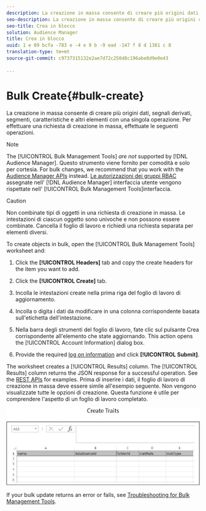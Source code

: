 ```yaml
---
description: La creazione in massa consente di creare più origini dati, segnali derivati, segmenti, caratteristiche e altri elementi con una singola operazione. Per effettuare una richiesta di creazione in massa, effettuate le seguenti operazioni.
seo-description: La creazione in massa consente di creare più origini dati, segnali derivati, segmenti, caratteristiche e altri elementi con una singola operazione. Per effettuare una richiesta di creazione in massa, effettuate le seguenti operazioni.
seo-title: Crea in blocco
solution: Audience Manager
title: Crea in blocco
uuid: 1 e 09 bcfa -783 e -4 e 9 b -9 ead -147 f 8 d 1381 c 8
translation-type: tm+mt
source-git-commit: c9737315132e2ae7d72c250d8c196abe8d9e0e43

---
```



# Bulk Create{#bulk-create}

La creazione in massa consente di creare più origini dati, segnali derivati, segmenti, caratteristiche e altri elementi con una singola operazione. Per effettuare una richiesta di creazione in massa, effettuate le seguenti operazioni.

<!-- 

t_bulk_create.xml

 -->

>[!NOTE]
>
>The [!UICONTROL Bulk Management Tools] *are not* supported by [!DNL Audience Manager]. Questo strumento viene fornito per comodità e solo per cortesia. For bulk changes, we recommend that you work with the [Audience Manager APIs](../../api/rest-api-main/aam-api-getting-started.md) instead. [Le autorizzazioni dei gruppi RBAC](../../features/administration/administration-overview.md) assegnate nell' [!DNL Audience Manager] interfaccia utente vengono rispettate nell' [!UICONTROL Bulk Management Tools]interfaccia.

>[!CAUTION]
>
>Non combinate tipi di oggetti in una richiesta di creazione in massa. Le intestazioni di ciascun oggetto sono univoche e non possono essere combinate. Cancella il foglio di lavoro e richiedi una richiesta separata per elementi diversi.

To create objects in bulk, open the [!UICONTROL Bulk Management Tools] worksheet and:

1. Click the **[!UICONTROL Headers]** tab and copy the create headers for the item you want to add.
1. Click the **[!UICONTROL Create]** tab.
1. Incolla le intestazioni create nella prima riga del foglio di lavoro di aggiornamento.
1. Incolla o digita i dati da modificare in una colonna corrispondente basata sull'etichetta dell'intestazione.
1. Nella barra degli strumenti del foglio di lavoro, fate clic sul pulsante Crea corrispondente all'elemento che state aggiornando.
This action opens the [!UICONTROL Account Information] dialog box.

1. Provide the required [log on information](../../reference/bulk-management-tools/bulk-management-intro.md#auth-reqs) and click **[!UICONTROL Submit]**.

The worksheet creates a [!UICONTROL Results] column. The [!UICONTROL Results] column returns the JSON response for a successful operation. See the [REST APIs](../../api/rest-api-main/rest-api-main.md) for examples. Prima di inserire i dati, il foglio di lavoro di creazione in massa deve essere simile all'esempio seguente. Non vengono visualizzate tutte le opzioni di creazione. Questa funzione è utile per comprendere l'aspetto di un foglio di lavoro completato.

![](assets/cretetraits.png)

If your bulk update returns an error or fails, see [Troubleshooting for Bulk Management Tools](../../reference/bulk-management-tools/bulk-troubleshooting.md).

